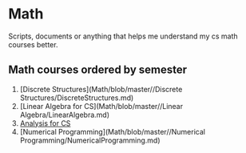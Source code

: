 # Math
Scripts, documents or anything that helps me understand my cs math courses better.


## Math courses ordered by semester

1. [Discrete Structures](Math/blob/master//Discrete Structures/DiscreteStructures.md)
2. [Linear Algebra for CS](Math/blob/master//Linear Algebra/LinearAlgebra.md)
3. [Analysis for CS](Math/blob/master//Analysis/Analysis.md)
4. [Numerical Programming](Math/blob/master//Numerical Programming/NumericalProgramming.md)



